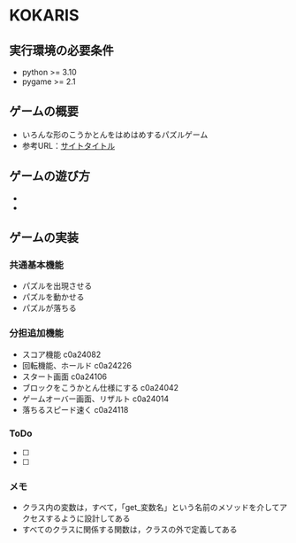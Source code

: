 # KOKARIS

## 実行環境の必要条件
* python >= 3.10
* pygame >= 2.1

## ゲームの概要
* いろんな形のこうかとんをはめはめするパズルゲーム
* 参考URL：[サイトタイトル](https://www.hoge.com/)

## ゲームの遊び方
* 
* 

## ゲームの実装
### 共通基本機能
* パズルを出現させる
* パズルを動かせる
* パズルが落ちる

### 分担追加機能
* スコア機能 c0a24082
* 回転機能、ホールド c0a24226
* スタート画面 c0a24106
* ブロックをこうかとん仕様にする c0a24042
* ゲームオーバー画面、リザルト c0a24014
* 落ちるスピード速く c0a24118
### ToDo
- [ ] 
- [ ] 

### メモ
* クラス内の変数は，すべて，「get_変数名」という名前のメソッドを介してアクセスするように設計してある
* すべてのクラスに関係する関数は，クラスの外で定義してある
